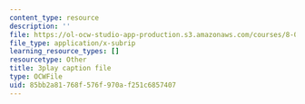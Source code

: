 ```yaml
---
content_type: resource
description: ''
file: https://ol-ocw-studio-app-production.s3.amazonaws.com/courses/8-01sc-classical-mechanics-fall-2016/85bb2a81768f576f970af251c6857407_u_LAfG5uIpY.vtt
file_type: application/x-subrip
learning_resource_types: []
resourcetype: Other
title: 3play caption file
type: OCWFile
uid: 85bb2a81-768f-576f-970a-f251c6857407
---
```


